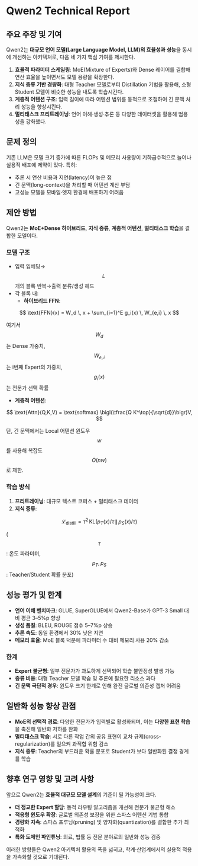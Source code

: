 # Qwen2 Technical Report

## 주요 주장 및 기여  
Qwen2는 **대규모 언어 모델(Large Language Model, LLM)의 효율성과 성능**을 동시에 개선하는 아키텍처로, 다음 네 가지 핵심 기여를 제시한다.  
1. **효율적 파라미터 스케일링**: MoE(Mixture of Experts)와 Dense 레이어를 결합해 연산 효율을 높이면서도 모델 용량을 확장한다.  
2. **지식 증류 기반 경량화**: 대형 Teacher 모델로부터 Distillation 기법을 활용해, 소형 Student 모델이 비슷한 성능을 내도록 학습시킨다.  
3. **계층적 어텐션 구조**: 입력 길이에 따라 어텐션 범위를 동적으로 조절하여 긴 문맥 처리 성능을 향상시킨다.  
4. **멀티태스크 프리트레이닝**: 언어 이해·생성·추론 등 다양한 데이터셋을 활용해 범용성을 강화했다.  

## 문제 정의  
기존 LLM은 모델 크기 증가에 따른 FLOPs 및 메모리 사용량이 기하급수적으로 늘어나 실용적 배포에 제약이 있다. 특히:  
- 추론 시 연산 비용과 지연(latency)이 높은 점  
- 긴 문맥(long-context)을 처리할 때 어텐션 계산 부담  
- 고성능 모델을 모바일·엣지 환경에 배포하기 어려움  

## 제안 방법  
Qwen2는 **MoE+Dense 하이브리드**, **지식 증류**, **계층적 어텐션**, **멀티태스크 학습**을 결합한 모델이다.

### 모델 구조  
- 입력 임베딩→$$L$$개의 블록 반복→출력 분류/생성 헤드  
- 각 블록 내:  
  - **하이브리드 FFN**:  

$$
      \text{FFN}(x) = W_d \, x + \sum_{i=1}^E g_i(x) \, W_{e,i} \, x
    $$  
    
  여기서 $$W_d$$는 Dense 가중치, $$W_{e,i}$$는 i번째 Expert의 가중치, $$g_i(x)$$는 전문가 선택 확률  
  
  - **계층적 어텐션**:

$$
      \text{Attn}(Q,K,V) = \text{softmax} \bigl(\tfrac{Q K^\top}{\sqrt{d}}\bigr)V,
    $$  
    
  단, 긴 문맥에서는 Local 어텐션 윈도우 $$w$$를 사용해 복잡도 $$O(nw)$$로 제한.  

### 학습 방식  
1. **프리트레이닝**: 대규모 텍스트 코퍼스 + 멀티태스크 데이터  
2. **지식 증류**:  

$$
     \mathcal{L}_{\text{distill}} = \tau^2 \, \text{KL}\bigl(p_T(x)/\tau \,\|\, p_S(x)/\tau\bigr)
   $$  
   
   ($$\tau$$: 온도 파라미터, $$p_T,p_S$$: Teacher/Student 확률 분포)  

## 성능 평가 및 한계  
- **언어 이해 벤치마크**: GLUE, SuperGLUE에서 Qwen2-Base가 GPT-3 Small 대비 평균 3–5%p 향상  
- **생성 품질**: BLEU, ROUGE 점수 5–7%p 상승  
- **추론 속도**: 동일 환경에서 30% 낮은 지연  
- **메모리 효율**: MoE 블록 덕분에 파라미터 수 대비 메모리 사용 20% 감소  

### 한계  
- **Expert 불균형**: 일부 전문가가 과도하게 선택되어 학습 불안정성 발생 가능  
- **증류 비용**: 대형 Teacher 모델 학습 및 추론에 필요한 리소스 과다  
- **긴 문맥 극단적 경우**: 윈도우 크기 한계로 인해 완전 글로벌 의존성 캡처 어려움  

## 일반화 성능 향상 관점  
- **MoE의 선택적 경로**: 다양한 전문가가 입력별로 활성화되며, 이는 **다양한 표현 학습**을 촉진해 일반화 저하를 완화  
- **멀티태스크 학습**: 서로 다른 작업 간의 공유 표현이 교차 규제(cross-regularization)를 일으켜 과적합 위험 감소  
- **지식 증류**: Teacher의 부드러운 확률 분포로 Student가 보다 일반화된 결정 경계를 학습  

## 향후 연구 영향 및 고려 사항  
앞으로 Qwen2는 **효율적 대규모 모델 설계**의 기준이 될 가능성이 크다.  
- **더 정교한 Expert 할당**: 동적 라우팅 알고리즘을 개선해 전문가 불균형 해소  
- **적응형 윈도우 확장**: 글로벌 의존성 보장을 위한 스파스 어텐션 기법 통합  
- **경량화 지속**: 스파스 프루닝(pruning) 및 양자화(quantization)를 결합한 추가 최적화  
- **특화 도메인 파인튜닝**: 의료, 법률 등 전문 분야로의 일반화 성능 검증  

이러한 방향들은 Qwen2 아키텍처 활용의 폭을 넓히고, 학계·산업계에서의 실용적 적용을 가속화할 것으로 기대된다.
